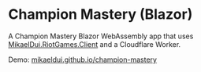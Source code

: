 # Champion Mastery (Blazor)
A Champion Mastery Blazor WebAssembly app that uses [MikaelDui.RiotGames.Client](https://github.com/mikaeldui/riot-games-dotnet-client) and a Cloudflare Worker.

Demo: [mikaeldui.github.io/champion-mastery](https://mikaeldui.github.io/champion-mastery)
